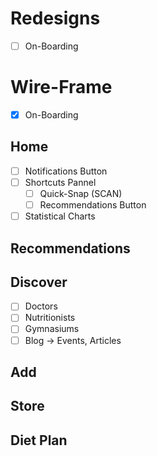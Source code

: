 # Redesigns
- [ ] On-Boarding


# Wire-Frame

- [x] On-Boarding

## Home
- [ ] Notifications Button
- [ ] Shortcuts Pannel
    - [ ] Quick-Snap (SCAN)
    - [ ] Recommendations Button

- [ ] Statistical Charts

## Recommendations


## Discover
- [ ] Doctors
- [ ] Nutritionists
- [ ] Gymnasiums 
- [ ] Blog -> Events, Articles

## Add


## Store


## Diet Plan

<!--Test Hook 2-->

